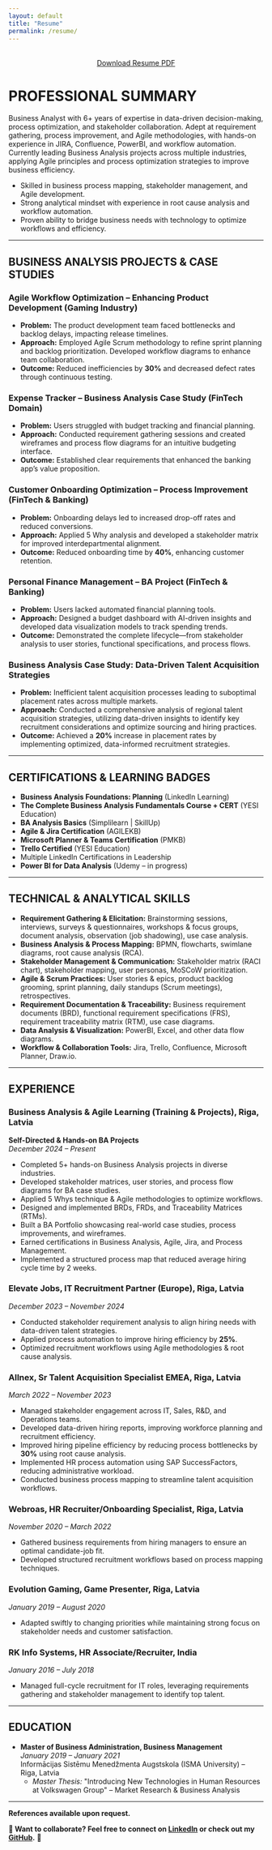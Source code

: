 ```yaml
---
layout: default
title: "Resume"
permalink: /resume/
---
```


<!-- Download Button -->
<div style="text-align: center; margin-top: 2rem;">
  <a href="/assets/SavithaKandugula_Resume.pdf" class="download-resume-btn" download>
    Download Resume PDF
  </a>
</div>

# PROFESSIONAL SUMMARY

Business Analyst with 6+ years of expertise in data-driven decision-making, process optimization, and stakeholder collaboration. Adept at requirement gathering, process improvement, and Agile methodologies, with hands-on experience in JIRA, Confluence, PowerBI, and workflow automation. Currently leading Business Analysis projects across multiple industries, applying Agile principles and process optimization strategies to improve business efficiency.

- Skilled in business process mapping, stakeholder management, and Agile development.
- Strong analytical mindset with experience in root cause analysis and workflow automation.
- Proven ability to bridge business needs with technology to optimize workflows and efficiency.

---

## BUSINESS ANALYSIS PROJECTS & CASE STUDIES

### Agile Workflow Optimization – Enhancing Product Development (Gaming Industry)
- **Problem:** The product development team faced bottlenecks and backlog delays, impacting release timelines.  
- **Approach:** Employed Agile Scrum methodology to refine sprint planning and backlog prioritization. Developed workflow diagrams to enhance team collaboration.  
- **Outcome:** Reduced inefficiencies by **30%** and decreased defect rates through continuous testing.

### Expense Tracker – Business Analysis Case Study (FinTech Domain)
- **Problem:** Users struggled with budget tracking and financial planning.  
- **Approach:** Conducted requirement gathering sessions and created wireframes and process flow diagrams for an intuitive budgeting interface.  
- **Outcome:** Established clear requirements that enhanced the banking app’s value proposition.

### Customer Onboarding Optimization – Process Improvement (FinTech & Banking)
- **Problem:** Onboarding delays led to increased drop-off rates and reduced conversions.  
- **Approach:** Applied 5 Why analysis and developed a stakeholder matrix for improved interdepartmental alignment.  
- **Outcome:** Reduced onboarding time by **40%**, enhancing customer retention.

### Personal Finance Management – BA Project (FinTech & Banking)
- **Problem:** Users lacked automated financial planning tools.  
- **Approach:** Designed a budget dashboard with AI-driven insights and developed data visualization models to track spending trends.  
- **Outcome:** Demonstrated the complete lifecycle—from stakeholder analysis to user stories, functional specifications, and process flows.

### Business Analysis Case Study: Data-Driven Talent Acquisition Strategies
- **Problem:** Inefficient talent acquisition processes leading to suboptimal placement rates across multiple markets.  
- **Approach:** Conducted a comprehensive analysis of regional talent acquisition strategies, utilizing data-driven insights to identify key recruitment considerations and optimize sourcing and hiring practices.  
- **Outcome:** Achieved a **20%** increase in placement rates by implementing optimized, data-informed recruitment strategies.

---

## CERTIFICATIONS & LEARNING BADGES

- **Business Analysis Foundations: Planning** (LinkedIn Learning)  
- **The Complete Business Analysis Fundamentals Course + CERT** (YESI Education)  
- **BA Analysis Basics** (Simplilearn | SkillUp)  
- **Agile & Jira Certification** (AGILEKB)  
- **Microsoft Planner & Teams Certification** (PMKB)  
- **Trello Certified** (YESI Education)  
- Multiple LinkedIn Certifications in Leadership  
- **Power BI for Data Analysis** (Udemy – in progress)

---

## TECHNICAL & ANALYTICAL SKILLS

- **Requirement Gathering & Elicitation:** Brainstorming sessions, interviews, surveys & questionnaires, workshops & focus groups, document analysis, observation (job shadowing), use case analysis.  
- **Business Analysis & Process Mapping:** BPMN, flowcharts, swimlane diagrams, root cause analysis (RCA).  
- **Stakeholder Management & Communication:** Stakeholder matrix (RACI chart), stakeholder mapping, user personas, MoSCoW prioritization.  
- **Agile & Scrum Practices:** User stories & epics, product backlog grooming, sprint planning, daily standups (Scrum meetings), retrospectives.  
- **Requirement Documentation & Traceability:** Business requirement documents (BRD), functional requirement specifications (FRS), requirement traceability matrix (RTM), use case diagrams.  
- **Data Analysis & Visualization:** PowerBI, Excel, and other data flow diagrams.  
- **Workflow & Collaboration Tools:** Jira, Trello, Confluence, Microsoft Planner, Draw.io.

---

## EXPERIENCE

### Business Analysis & Agile Learning (Training & Projects), Riga, Latvia  
**Self-Directed & Hands-on BA Projects**  
*December 2024 – Present*  
- Completed 5+ hands-on Business Analysis projects in diverse industries.  
- Developed stakeholder matrices, user stories, and process flow diagrams for BA case studies.  
- Applied 5 Whys technique & Agile methodologies to optimize workflows.  
- Designed and implemented BRDs, FRDs, and Traceability Matrices (RTMs).  
- Built a BA Portfolio showcasing real-world case studies, process improvements, and wireframes.  
- Earned certifications in Business Analysis, Agile, Jira, and Process Management.  
- Implemented a structured process map that reduced average hiring cycle time by 2 weeks.

### Elevate Jobs, IT Recruitment Partner (Europe), Riga, Latvia  
*December 2023 – November 2024*  
- Conducted stakeholder requirement analysis to align hiring needs with data-driven talent strategies.  
- Applied process automation to improve hiring efficiency by **25%**.  
- Optimized recruitment workflows using Agile methodologies & root cause analysis.

### Allnex, Sr Talent Acquisition Specialist EMEA, Riga, Latvia  
*March 2022 – November 2023*  
- Managed stakeholder engagement across IT, Sales, R&D, and Operations teams.  
- Developed data-driven hiring reports, improving workforce planning and recruitment efficiency.  
- Improved hiring pipeline efficiency by reducing process bottlenecks by **30%** using root cause analysis.  
- Implemented HR process automation using SAP SuccessFactors, reducing administrative workload.  
- Conducted business process mapping to streamline talent acquisition workflows.

### Webroas, HR Recruiter/Onboarding Specialist, Riga, Latvia  
*November 2020 – March 2022*  
- Gathered business requirements from hiring managers to ensure an optimal candidate-job fit.  
- Developed structured recruitment workflows based on process mapping techniques.

### Evolution Gaming, Game Presenter, Riga, Latvia  
*January 2019 – August 2020*  
- Adapted swiftly to changing priorities while maintaining strong focus on stakeholder needs and customer satisfaction.

### RK Info Systems, HR Associate/Recruiter, India  
*January 2016 – July 2018*  
- Managed full-cycle recruitment for IT roles, leveraging requirements gathering and stakeholder management to identify top talent.

---

## EDUCATION

- **Master of Business Administration, Business Management**  
  *January 2019 – January 2021*  
  Informācijas Sistēmu Menedžmenta Augstskola (ISMA University) – Riga, Latvia  
  - *Master Thesis:* "Introducing New Technologies in Human Resources at Volkswagen Group" – Market Research & Business Analysis

---

**References available upon request.**



**📌 Want to collaborate? Feel free to connect on [LinkedIn](https://www.linkedin.com/in/savitha-kandugula/) or check out my [GitHub]([your_github_url](https://github.com/savithakandugula)).** 🚀  
